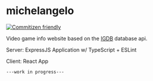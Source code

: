 # michelangelo

[![Commitizen friendly](https://img.shields.io/badge/commitizen-friendly-brightgreen.svg)](http://commitizen.github.io/cz-cli/)

Video game info website based on the
[IGDB](https://www.igdb.com/api) database api.

Server: ExpressJS Application w/ TypeScript + ESLint

Client: React App

```bash
---work in progress---
```